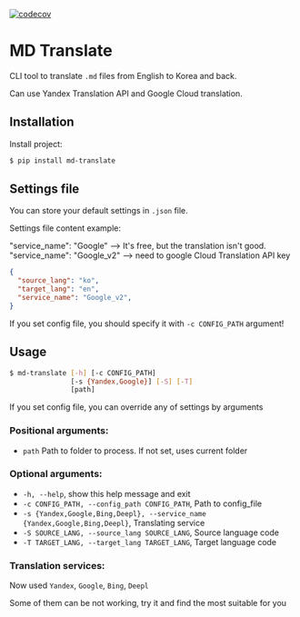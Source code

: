 [![codecov](https://codecov.io/gh/ilyachch/md_docs-trans-app/branch/master/graph/badge.svg)](https://codecov.io/gh/ilyachch/md_docs-trans-app)
# MD Translate

CLI tool to translate `.md` files from English to Korea and back.

Can use Yandex Translation API and Google Cloud translation.

## Installation

Install project:

```bash
$ pip install md-translate
```

## Settings file

You can store your default settings in `.json` file.

Settings file content example:

"service_name": "Google" --> It's free, but the translation isn't good.  
"service_name": "Google_v2" --> need to google Cloud Translation API key 
```.json
{
  "source_lang": "ko",
  "target_lang": "en",
  "service_name": "Google_v2",
}
```

If you set config file, you should specify it with `-c CONFIG_PATH` argument!

## Usage

```bash
$ md-translate [-h] [-c CONFIG_PATH]
               [-s {Yandex,Google}] [-S] [-T]
               [path]
```

If you set config file, you can override any of settings by arguments

### Positional arguments:
* `path` Path to folder to process. If not set, uses current folder

### Optional arguments:
* `-h, --help`, show this help message and exit
* `-c CONFIG_PATH, --config_path CONFIG_PATH`, Path to config_file
* `-s {Yandex,Google,Bing,Deepl}, --service_name {Yandex,Google,Bing,Deepl}`, Translating service
* `-S SOURCE_LANG, --source_lang SOURCE_LANG`, Source language code
* `-T TARGET_LANG, --target_lang TARGET_LANG`, Target language code

### Translation services:
Now used `Yandex`, `Google`, `Bing`, `Deepl`

Some of them can be not working, try it and find the most suitable for you